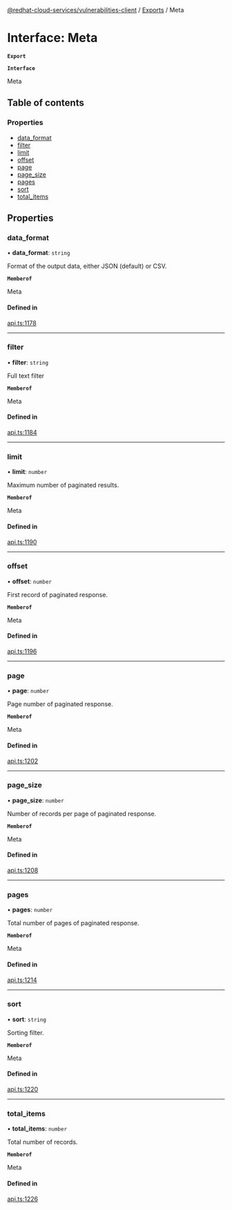 [@redhat-cloud-services/vulnerabilities-client](../README.md) / [Exports](../modules.md) / Meta

# Interface: Meta

**`Export`**

**`Interface`**

Meta

## Table of contents

### Properties

- [data\_format](Meta.md#data_format)
- [filter](Meta.md#filter)
- [limit](Meta.md#limit)
- [offset](Meta.md#offset)
- [page](Meta.md#page)
- [page\_size](Meta.md#page_size)
- [pages](Meta.md#pages)
- [sort](Meta.md#sort)
- [total\_items](Meta.md#total_items)

## Properties

### data\_format

• **data\_format**: `string`

Format of the output data, either JSON (default) or CSV.

**`Memberof`**

Meta

#### Defined in

[api.ts:1178](https://github.com/RedHatInsights/javascript-clients/blob/master/packages/vulnerabilities/api.ts#L1178)

___

### filter

• **filter**: `string`

Full text filter

**`Memberof`**

Meta

#### Defined in

[api.ts:1184](https://github.com/RedHatInsights/javascript-clients/blob/master/packages/vulnerabilities/api.ts#L1184)

___

### limit

• **limit**: `number`

Maximum number of paginated results.

**`Memberof`**

Meta

#### Defined in

[api.ts:1190](https://github.com/RedHatInsights/javascript-clients/blob/master/packages/vulnerabilities/api.ts#L1190)

___

### offset

• **offset**: `number`

First record of paginated response.

**`Memberof`**

Meta

#### Defined in

[api.ts:1196](https://github.com/RedHatInsights/javascript-clients/blob/master/packages/vulnerabilities/api.ts#L1196)

___

### page

• **page**: `number`

Page number of paginated response.

**`Memberof`**

Meta

#### Defined in

[api.ts:1202](https://github.com/RedHatInsights/javascript-clients/blob/master/packages/vulnerabilities/api.ts#L1202)

___

### page\_size

• **page\_size**: `number`

Number of records per page of paginated response.

**`Memberof`**

Meta

#### Defined in

[api.ts:1208](https://github.com/RedHatInsights/javascript-clients/blob/master/packages/vulnerabilities/api.ts#L1208)

___

### pages

• **pages**: `number`

Total number of pages of paginated response.

**`Memberof`**

Meta

#### Defined in

[api.ts:1214](https://github.com/RedHatInsights/javascript-clients/blob/master/packages/vulnerabilities/api.ts#L1214)

___

### sort

• **sort**: `string`

Sorting filter.

**`Memberof`**

Meta

#### Defined in

[api.ts:1220](https://github.com/RedHatInsights/javascript-clients/blob/master/packages/vulnerabilities/api.ts#L1220)

___

### total\_items

• **total\_items**: `number`

Total number of records.

**`Memberof`**

Meta

#### Defined in

[api.ts:1226](https://github.com/RedHatInsights/javascript-clients/blob/master/packages/vulnerabilities/api.ts#L1226)
